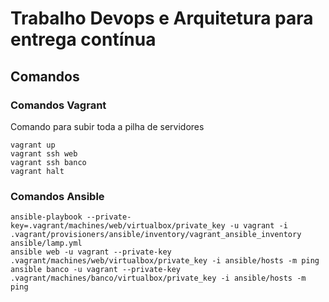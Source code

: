 # Trabalho Devops e Arquitetura para entrega contínua

## Comandos

### Comandos Vagrant

Comando para subir toda a pilha de servidores

```
vagrant up
vagrant ssh web
vagrant ssh banco
vagrant halt
```

### Comandos Ansible

```
ansible-playbook --private-key=.vagrant/machines/web/virtualbox/private_key -u vagrant -i .vagrant/provisioners/ansible/inventory/vagrant_ansible_inventory ansible/lamp.yml
ansible web -u vagrant --private-key .vagrant/machines/web/virtualbox/private_key -i ansible/hosts -m ping
ansible banco -u vagrant --private-key .vagrant/machines/banco/virtualbox/private_key -i ansible/hosts -m ping
```
